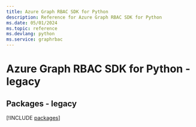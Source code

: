 ```yaml
---
title: Azure Graph RBAC SDK for Python
description: Reference for Azure Graph RBAC SDK for Python
ms.date: 05/01/2024
ms.topic: reference
ms.devlang: python
ms.service: graphrbac
---
```

# Azure Graph RBAC SDK for Python - legacy
## Packages - legacy
[!INCLUDE [packages](graph-rbac-index.md)]